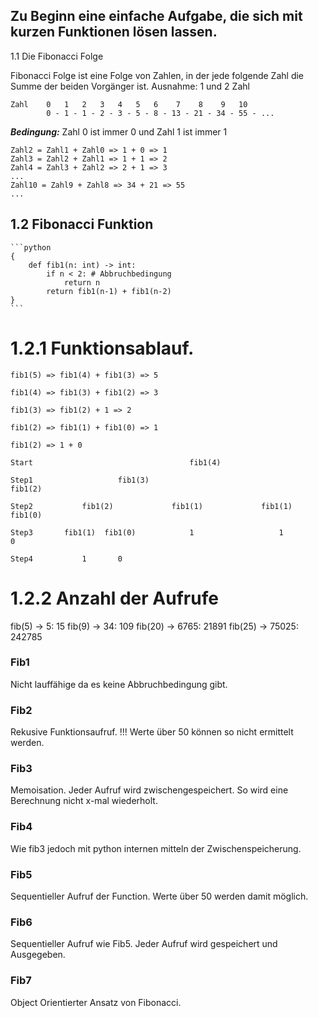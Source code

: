 ## Zu Beginn eine einfache Aufgabe, die sich mit kurzen Funktionen lösen lassen.

1.1 Die Fibonacci Folge

Fibonacci Folge ist eine Folge von Zahlen, in der jede folgende Zahl die Summe 
der beiden Vorgänger ist. Ausnahme: 1 und 2 Zahl

    Zahl    0   1   2   3   4   5   6    7    8    9   10 
            0 - 1 - 1 - 2 - 3 - 5 - 8 - 13 - 21 - 34 - 55 - ...

***Bedingung:*** Zahl 0 ist immer 0 und Zahl 1 ist immer 1

    Zahl2 = Zahl1 + Zahl0 => 1 + 0 => 1
    Zahl3 = Zahl2 + Zahl1 => 1 + 1 => 2
    Zahl4 = Zahl3 + Zahl2 => 2 + 1 => 3
    ...
    Zahl10 = Zahl9 + Zahl8 => 34 + 21 => 55
    ...


## 1.2 Fibonacci Funktion
    ```python 
    {
        def fib1(n: int) -> int:
            if n < 2: # Abbruchbedingung
                return n
            return fib1(n-1) + fib1(n-2)
    }
    ```

# 1.2.1 Funktionsablauf.

    fib1(5) => fib1(4) + fib1(3) => 5
                
    fib1(4) => fib1(3) + fib1(2) => 3

    fib1(3) => fib1(2) + 1 => 2

    fib1(2) => fib1(1) + fib1(0) => 1

    fib1(2) => 1 + 0

    Start                                   fib1(4)
                                   
    Step1                   fib1(3)                                 fib1(2)

    Step2           fib1(2)             fib1(1)             fib1(1)            fib1(0)

    Step3       fib1(1)  fib1(0)            1                   1               0

    Step4           1       0

# 1.2.2 Anzahl der Aufrufe
fib(5) ->      5:     15
fib(9) ->     34:    109
fib(20) ->  6765:   21891
fib(25) -> 75025:  242785

### Fib1
Nicht lauffähige da es keine Abbruchbedingung gibt.

### Fib2
Rekusive Funktionsaufruf. !!! Werte über 50 können so nicht ermittelt werden.

### Fib3
Memoisation. Jeder Aufruf wird zwischengespeichert. So wird eine Berechnung nicht x-mal wiederholt.

### Fib4
Wie fib3 jedoch mit python internen mitteln der Zwischenspeicherung.

### Fib5
Sequentieller Aufruf der Function. Werte über 50 werden damit möglich.

### Fib6
Sequentieller Aufruf wie Fib5. Jeder Aufruf wird gespeichert und Ausgegeben.

### Fib7
Object Orientierter Ansatz von Fibonacci.